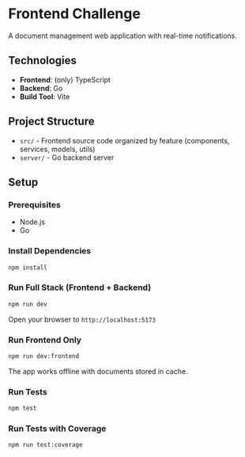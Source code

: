 # Frontend Challenge

A document management web application with real-time notifications.

## Technologies

- **Frontend**: (only) TypeScript
- **Backend**: Go
- **Build Tool**: Vite

## Project Structure

- `src/` - Frontend source code organized by feature (components, services, models, utils)
- `server/` - Go backend server

## Setup

### Prerequisites

- Node.js
- Go

### Install Dependencies

```bash
npm install
```

### Run Full Stack (Frontend + Backend)

```bash
npm run dev
```

Open your browser to `http://localhost:5173`

### Run Frontend Only

```bash
npm run dev:frontend
```

The app works offline with documents stored in cache.

### Run Tests

```bash
npm test
```

### Run Tests with Coverage

```bash
npm run test:coverage
```
